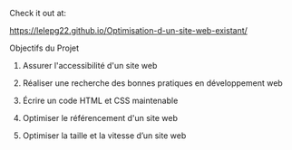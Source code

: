 Check it out at: 

https://lelepg22.github.io/Optimisation-d-un-site-web-existant/

Objectifs du Projet

1. Assurer l'accessibilité d'un site web

2. Réaliser une recherche des bonnes pratiques en développement web

3. Écrire un code HTML et CSS maintenable

4. Optimiser le référencement d'un site web

5. Optimiser la taille et la vitesse d’un site web

